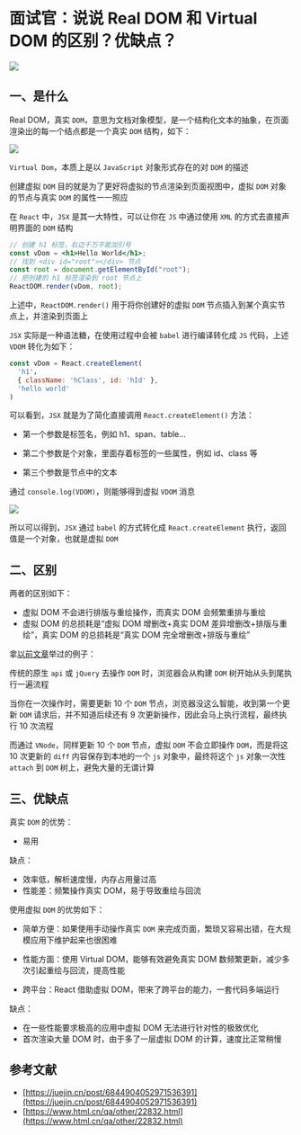 # 面试官：说说 Real DOM 和 Virtual DOM 的区别？优缺点？

![](https://static.vue-js.com/f1d36350-d302-11eb-85f6-6fac77c0c9b3.png)

## 一、是什么

Real DOM，真实 `DOM`，意思为文档对象模型，是一个结构化文本的抽象，在页面渲染出的每一个结点都是一个真实 `DOM` 结构，如下：

![](https://static.vue-js.com/fc7ba8d0-d302-11eb-85f6-6fac77c0c9b3.png)

`Virtual Dom`，本质上是以 `JavaScript` 对象形式存在的对 `DOM` 的描述

创建虚拟 `DOM` 目的就是为了更好将虚拟的节点渲染到页面视图中，虚拟 `DOM` 对象的节点与真实 `DOM` 的属性一一照应

在 `React` 中，`JSX` 是其一大特性，可以让你在 `JS` 中通过使用 `XML` 的方式去直接声明界面的 `DOM` 结构

```jsx
// 创建 h1 标签，右边千万不能加引号
const vDom = <h1>Hello World</h1>; 
// 找到 <div id="root"></div> 节点
const root = document.getElementById("root"); 
// 把创建的 h1 标签渲染到 root 节点上
ReactDOM.render(vDom, root); 
```

上述中，`ReactDOM.render()` 用于将你创建好的虚拟 `DOM` 节点插入到某个真实节点上，并渲染到页面上

`JSX` 实际是一种语法糖，在使用过程中会被 `babel` 进行编译转化成 `JS` 代码，上述 `VDOM` 转化为如下：

```jsx
const vDom = React.createElement(
  'h1'，
  { className: 'hClass', id: 'hId' },
  'hello world'
)
```

可以看到，`JSX` 就是为了简化直接调用 `React.createElement()` 方法：

- 第一个参数是标签名，例如 h1、span、table...

- 第二个参数是个对象，里面存着标签的一些属性，例如 id、class 等

- 第三个参数是节点中的文本

通过 `console.log(VDOM)`，则能够得到虚拟 `VDOM` 消息

![](https://static.vue-js.com/1716b9a0-d303-11eb-ab90-d9ae814b240d.png)

所以可以得到，`JSX` 通过 `babel` 的方式转化成 `React.createElement` 执行，返回值是一个对象，也就是虚拟 `DOM`

## 二、区别

两者的区别如下：

- 虚拟 DOM 不会进行排版与重绘操作，而真实 DOM 会频繁重排与重绘
- 虚拟 DOM 的总损耗是“虚拟 DOM 增删改+真实 DOM 差异增删改+排版与重绘”，真实 DOM 的总损耗是“真实 DOM 完全增删改+排版与重绘”

拿[以前文章](https://mp.weixin.qq.com/s?__biz=MzU1OTgxNDQ1Nw==&mid=2247484516&idx=1&sn=965a4ce32bf93adb9ed112922c5cb8f5&chksm=fc10c632cb674f2484fdf914d76fba55afcefca3b5adcbe6cf4b0c7fd36e29d0292e8cefceb5&scene=178&cur_album_id=1711105826272116736#rd)举过的例子：

传统的原生 `api` 或 `jQuery` 去操作 `DOM` 时，浏览器会从构建 `DOM` 树开始从头到尾执行一遍流程

当你在一次操作时，需要更新 10 个 `DOM` 节点，浏览器没这么智能，收到第一个更新 `DOM` 请求后，并不知道后续还有 9 次更新操作，因此会马上执行流程，最终执行 10 次流程

而通过 `VNode`，同样更新 10 个 `DOM` 节点，虚拟 `DOM` 不会立即操作 `DOM`，而是将这 10 次更新的 `diff` 内容保存到本地的一个 `js` 对象中，最终将这个 `js` 对象一次性 `attach` 到 `DOM` 树上，避免大量的无谓计算

## 三、优缺点

真实 `DOM` 的优势：

- 易用

缺点：

- 效率低，解析速度慢，内存占用量过高
- 性能差：频繁操作真实 DOM，易于导致重绘与回流

使用虚拟 `DOM` 的优势如下：

- 简单方便：如果使用手动操作真实 `DOM` 来完成页面，繁琐又容易出错，在大规模应用下维护起来也很困难

- 性能方面：使用 Virtual DOM，能够有效避免真实 DOM 数频繁更新，减少多次引起重绘与回流，提高性能
- 跨平台：React 借助虚拟 DOM，带来了跨平台的能力，一套代码多端运行

缺点：

- 在一些性能要求极高的应用中虚拟 DOM 无法进行针对性的极致优化
- 首次渲染大量 DOM 时，由于多了一层虚拟 DOM 的计算，速度比正常稍慢

## 参考文献

- [https://juejin.cn/post/6844904052971536391](https://juejin.cn/post/6844904052971536391)
- [https://www.html.cn/qa/other/22832.html](https://www.html.cn/qa/other/22832.html)
